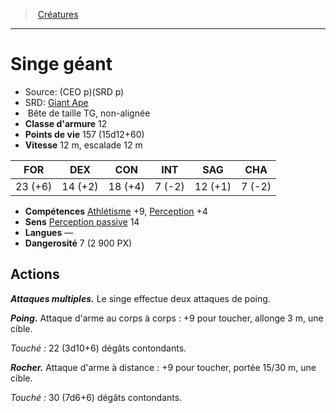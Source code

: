﻿---
!MonsterItem
Family: MonsterHD
Type: Bête
Size: TG
Alignment: non-alignée
ArmorClass: 12
HitPoints: 157 (15d12+60)
Speed: 12 m, escalade 12 m
Strength: 23 (+6)
Dexterity: 14 (+2)
Constitution: 18 (+4)
Intelligence: ' 7 (-2)'
Wisdom: 12 (+1)
Charisma: ' 7 (-2)'
Skills: '[Athlétisme](hd_abilities_strength_athletisme.md) +9, [Perception](hd_abilities_wisdom_perception.md) +4'
Senses: '[Perception passive](hd_abilities_dexterity_perception_passive.md) 14'
Languages: —
Challenge: 7 (2 900 PX)
Id: monsters_hd.md#singe-géant
ParentLink: monsters_hd.md#créatures
Name: Singe géant
ParentName: Créatures
NameLevel: 1
AltName: '[Giant Ape](srd_monsters_giant_ape.md)'
Source: (CEO p)(SRD p)
Attributes: {}
AttributesDictionary: >+
  {}

---
> [Créatures](hd_monsters.md)

---

# Singe géant

- Source: (CEO p)(SRD p)
- SRD: [Giant Ape](srd_monsters_giant_ape.md)
-  Bête de taille TG, non-alignée
- **Classe d'armure** 12
- **Points de vie** 157 (15d12+60)
- **Vitesse** 12 m, escalade 12 m

|FOR|DEX|CON|INT|SAG|CHA|
|---|---|---|---|---|---|
|23 (+6)|14 (+2)|18 (+4)| 7 (-2)|12 (+1)| 7 (-2)|

- **Compétences** [Athlétisme](hd_abilities_strength_athletisme.md) +9, [Perception](hd_abilities_wisdom_perception.md) +4
- **Sens** [Perception passive](hd_abilities_dexterity_perception_passive.md) 14
- **Langues** —
- **Dangerosité** 7 (2 900 PX)

## Actions

**_Attaques multiples._** Le singe effectue deux attaques de poing.

**_Poing._** Attaque d'arme au corps à corps : +9 pour toucher, allonge 3 m, une cible.

_Touché :_ 22 (3d10+6) dégâts contondants.

**_Rocher._** Attaque d'arme à distance : +9 pour toucher, portée 15/30 m, une cible.

_Touché :_ 30 (7d6+6) dégâts contondants.

